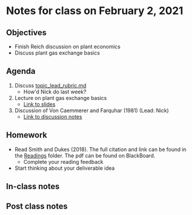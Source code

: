 # Notes for class on February 2, 2021

## Objectives
- Finish Reich discussion on plant economics
- Discuss plant gas exchange basics

## Agenda
1. Discuss [topic_lead_rubric.md](../Rubrics/topic_lead_rubric.md)
	- How'd Nick do last week?
2. Lecture on plant gas exchange basics
	- [Link to slides](../Lecture_Slides/01.29.19_gas_exchange.pdf)
3. Discussion of Von Caemmerer and Farquhar (1981) (Lead: Nick)
	- [Link to discussion notes](../Readings/Discussion_notes/Discussion_notes_01.29.19.md)

## Homework
- Read Smith and Dukes (2018). The full citation and link can be found in the 
[Readings](../Readings) folder. The pdf can be found on BlackBoard.
	- Complete your reading feedback
- Start thinking about your deliverable idea

## In-class notes

## Post class notes
